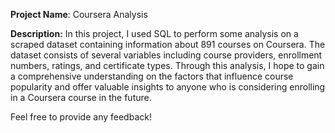 **Project Name**: Coursera Analysis

**Description:** In this project, I used SQL to perform some analysis on a scraped dataset containing information about 891 courses on Coursera. The dataset consists of several variables including course providers, enrollment numbers, ratings, and certificate types. Through this analysis, I hope to gain a comprehensive understanding on the factors that influence course popularity and offer valuable insights to anyone who is considering enrolling in a Coursera course in the future.

Feel free to provide any feedback!
